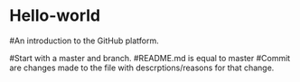 # Hello-world
#An introduction to the GitHub platform.

#Start with a master and branch.
#README.md is equal to master
#Commit are changes made to the file with descrptions/reasons for that change.
